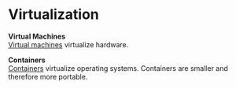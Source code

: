 # Virtualization

**Virtual Machines**  
[Virtual machines](/virtualization/virtual-machines/README.md) virtualize hardware. 

**Containers**  
[Containers](/virtualization/containers/README.md) virtualize operating systems. Containers are smaller and therefore more portable. 